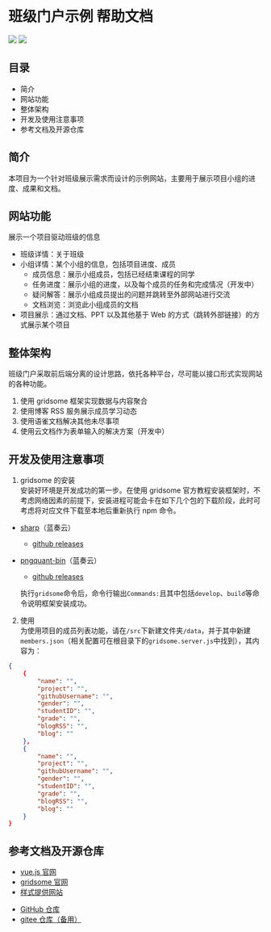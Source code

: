 # 班级门户示例 帮助文档

[![](https://img.shields.io/badge/project-v1.0.0-green.svg)](https://github.com/szz1204233/gridsome-test-site)
[![](https://img.shields.io/badge/readme-v0.1.0-blue.svg)](https://github.com/szz1204233/gridsome-test-site/blob/master/README.md)

## 目录

- 简介
- 网站功能
- 整体架构
- 开发及使用注意事项
- 参考文档及开源仓库

## 简介

本项目为一个针对班级展示需求而设计的示例网站，主要用于展示项目小组的进度、成果和文档。

## 网站功能

展示一个项目驱动班级的信息

- 班级详情：关于班级
- 小组详情：某个小组的信息，包括项目进度、成员
  - 成员信息：展示小组成员，包括已经结束课程的同学
  - 任务进度：展示小组的进度，以及每个成员的任务和完成情况（开发中）
  - 疑问解答：展示小组成员提出的问题并跳转至外部网站进行交流
  - 文档浏览：浏览此小组成员的文档
- 项目展示：通过文档、PPT 以及其他基于 Web 的方式（跳转外部链接）的方式展示某个项目

## 整体架构

班级门户采取前后端分离的设计思路，依托各种平台，尽可能以接口形式实现网站的各种功能。

1. 使用 gridsome 框架实现数据与内容聚合
2. 使用博客 RSS 服务展示成员学习动态
3. 使用语雀文档解决其他未尽事项
4. 使用云文档作为表单输入的解决方案（开发中）

## 开发及使用注意事项

1. gridsome 的安装  
   安装好环境是开发成功的第一步。在使用 gridsome 官方教程安装框架时，不考虑网络因素的前提下，安装进程可能会卡在如下几个包的下载阶段，此时可考虑将对应文件下载至本地后重新执行 npm 命令。

- [sharp](https://wws.lanzous.com/ieqgidsiicj)（蓝奏云）

  - [github releases](https://github.com/lovell/sharp/releases)

- [pngquant-bin](https://wws.lanzous.com/iFHnwdsihpg)（蓝奏云）

  - [github releases](https://github.com/imagemin/pngquant-bin/releases)

  执行`gridsome`命令后，命令行输出`Commands:`且其中包括`develop`、`build`等命令说明框架安装成功。

2. 使用  
   为使用项目的成员列表功能，请在`/src`下新建文件夹`/data`，并于其中新建`members.json`（相关配置可在根目录下的`gridsome.server.js`中找到），其内容为：

```json
{
    {
        "name": "",
        "project": "",
        "githubUsername": "",
        "gender": "",
        "studentID": "",
        "grade": "",
        "blogRSS": "",
        "blog": ""
    },
    {
        "name": "",
        "project": "",
        "githubUsername": "",
        "gender": "",
        "studentID": "",
        "grade": "",
        "blogRSS": "",
        "blog": ""
    }
}
```

## 参考文档及开源仓库

- [vue.js 官网](https://cn.vuejs.org/)
- [gridsome 官网](https://www.gridsome.cn/)
- [样式提供网站](https://buefy.org/)

* [GitHub 仓库](https://github.com/szz1204233/gridsome-test-site)
* [gitee 仓库（备用）](https://gitee.com/szz1204/gridsome-test-site-gitee)

